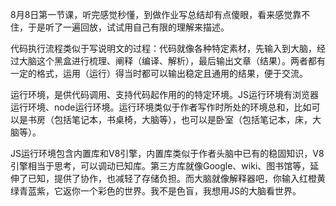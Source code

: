
8月8日第一节课，听完感觉秒懂，到做作业写总结却有点傻眼，看来感觉靠不住，于是听了一遍回放，试试用自己有限的理解来描述。

代码执行流程类似于写说明文的过程：代码就像各种特定素材，先输入到大脑，经过大脑这个黑盒进行梳理、阐释（编译、解析），最后输出文章（结果）。两者都有一定的格式，运用（运行）得当时都可以输出稳定且通用的结果，便于交流。

运行环境，是供代码调用、支持代码起作用的的特定环境。JS运行环境有浏览器运行环境、node运行环境。运行环境类似于作者写作时所处的环境总和，比如可以是书房（包括笔记本，书桌椅，大脑等），也可以是卧室（包括笔记本，床，大脑等）。

JS运行环境包含内置库和V8引擎，内置库类似于作者头脑中已有的稳固知识，V8引擎相当于思考，可以调动已知库。第三方库就像Google、wiki、图书馆等，延伸了已知，提供了协作，也减轻了存储负担。而大脑就像解释器吧，你输入红橙黄绿青蓝紫，它返你一个彩色的世界。我不是色盲，我想用JS的大脑看世界。



